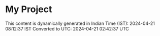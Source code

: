 # My Project

This content is dynamically generated in Indian Time (IST): 2024-04-21 08:12:37 IST
Converted to UTC: 2024-04-21 02:42:37 UTC
